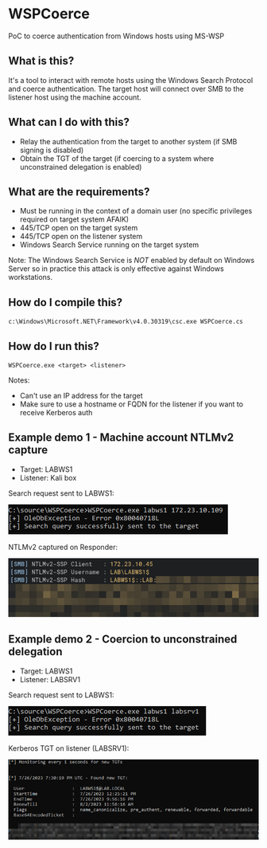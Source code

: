 # WSPCoerce

PoC to coerce authentication from Windows hosts using MS-WSP

## What is this?

It's a tool to interact with remote hosts using the Windows Search Protocol and coerce authentication. The target host will connect over SMB to the listener host using the machine account.

## What can I do with this?

- Relay the authentication from the target to another system (if SMB signing is disabled)
- Obtain the TGT of the target (if coercing to a system where unconstrained delegation is enabled)

## What are the requirements?

- Must be running in the context of a domain user (no specific privileges required on target system AFAIK)
- 445/TCP open on the target system
- 445/TCP open on the listener system
- Windows Search Service running on the target system

Note: The Windows Search Service is *NOT* enabled by default on Windows Server so in practice this attack is only effective against Windows workstations.

## How do I compile this?

```
c:\Windows\Microsoft.NET\Framework\v4.0.30319\csc.exe WSPCoerce.cs
```

## How do I run this?

```
WSPCoerce.exe <target> <listener>
```

Notes:
- Can't use an IP address for the target
- Make sure to use a hostname or FQDN for the listener if you want to receive Kerberos auth

## Example demo 1 - Machine account NTLMv2 capture

- Target: LABWS1
- Listener: Kali box

Search request sent to LABWS1:

![](demo/wsp_2.PNG)

NTLMv2 captured on Responder:

![](demo/wsp_labws1_ntlmv2.png)

## Example demo 2 - Coercion to unconstrained delegation

- Target: LABWS1
- Listener: LABSRV1

Search request sent to LABWS1:

![](demo/wsp_1.PNG)

Kerberos TGT on listener (LABSRV1):

![](demo/wsp_tgt_1.png)

